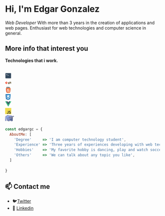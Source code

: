 # **Hi, I'm Edgar Gonzalez** 

_Web Developer_ With more than 3 years in the creation of applications and web pages. 
Enthusiast for web technologies and computer science in general.

## More info that interest you 

**Technologies that i work.**


<code> <img height="20" src="https://raw.githubusercontent.com/edgargc026/assets/master/consolaComandos.jpg"></code>
<code> <img height="20" src="https://raw.githubusercontent.com/edgargc026/assets/master/git.png"></code>
<code> <img height="20" src="https://raw.githubusercontent.com/edgargc026/assets/master/html-5.png"></code>
<code> <img height="20" src="https://raw.githubusercontent.com/edgargc026/assets/master/css.png"></code>
<code> <img height="20" src="https://raw.githubusercontent.com/edgargc026/assets/master/vuejs.png"></code>
<code> <img height="20" src="https://raw.githubusercontent.com/edgargc026/assets/master/javascript.png"></code>
<code> <img height="20" src="https://raw.githubusercontent.com/edgargc026/assets/master/php.png"></code>



```javascript
const edgargc = {
  AboutMe: [
    'Degree'     => 'I am computer technology student', 
    'Experience' => 'Three years of experiences developing with web technologies',
    'Hobbies'    => 'My favorite hobby is dancing, play and watch soccer',
    'Others'     => 'We can talk about any topic you like',
  ]
  
}
```

## 📫 Contact me
- 🐦[Twitter](https://twitter.com/EdgarGc026) 
- 📮 [Linkedin](https://www.linkedin.com/in/edgargc026/)

